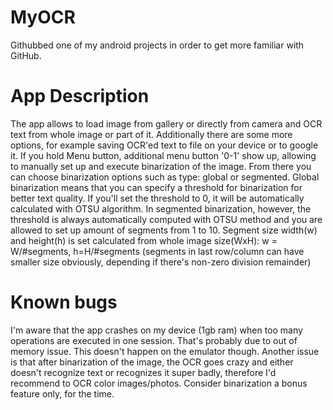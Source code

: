 # MyOCR
Githubbed one of my android projects in order to get more familiar with GitHub.


# App Description
The app allows to load image from gallery or directly from camera and OCR text from whole image or part of it. Additionally there are some more options, for example saving OCR'ed text to file on your device or to google it.
If you hold Menu button, additional menu button '0-1' show up, allowing to manually set up and execute binarization of the image. From there you can choose binarization options such as type: global or segmented. Global binarization means that you can specify a threshold for binarization for better text quality. If you'll set the threshold to 0, it will be automatically calculated with OTSU algorithm. In segmented binarization, however, the threshold is always automatically computed with OTSU method and you are allowed to set up amount of segments from 1 to 10. Segment size width(w) and height(h) is set calculated from whole image size(WxH): w = W/#segments, h=H/#segments (segments in last row/column can have smaller size obviously, depending if there's non-zero division remainder)

# Known bugs
I'm aware that the app crashes on my device (1gb ram) when too many operations are executed in one session. That's probably due to out of memory issue. This doesn't happen on the emulator though.
Another issue is that after binarization of the image, the OCR goes crazy and either doesn't recognize text or recognizes it super badly, therefore I'd recommend to OCR color images/photos. Consider binarization a bonus feature only, for the time.
